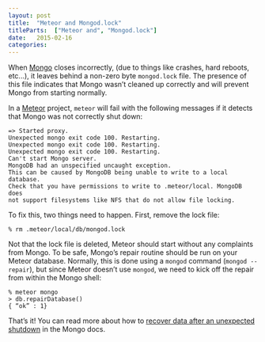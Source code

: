 ```yaml
---
layout: post
title:  "Meteor and Mongod.lock"
titleParts:  ["Meteor and", "Mongod.lock"]
date:   2015-02-16
categories:
---
```


When [Mongo](http://www.mongodb.com/) closes incorrectly, (due to things like crashes, hard reboots, etc...), it leaves behind a non-zero byte <code class="language-bash">mongod.lock</code> file. The presence of this file indicates that Mongo wasn’t cleaned up correctly and will prevent Mongo from starting normally.

In a [Meteor](https://www.meteor.com/) project, <code class="language-bash">meteor</code> will fail with the following messages if it detects that Mongo was not correctly shut down:

<pre class="language-*"><code class="language-*">=> Started proxy.
Unexpected mongo exit code 100. Restarting.
Unexpected mongo exit code 100. Restarting.
Unexpected mongo exit code 100. Restarting.
Can't start Mongo server.
MongoDB had an unspecified uncaught exception.
This can be caused by MongoDB being unable to write to a local database.
Check that you have permissions to write to .meteor/local. MongoDB does
not support filesystems like NFS that do not allow file locking.
</code></pre>

To fix this, two things need to happen. First, remove the lock file:

<pre class="language-bash"><code class="language-bash">% rm .meteor/local/db/mongod.lock
</code></pre>

Not that the lock file is deleted, Meteor should start without any complaints from Mongo. To be safe, Mongo’s repair routine should be run on your Meteor database. Normally, this is done using a <code class="language-bash">mongod</code> command (<code class="language-bash">mongod --repair</code>), but since Meteor doesn’t use <code class="language-bash">mongod</code>, we need to kick off the repair from within the Mongo shell:

<pre class="language-bash"><code class="language-bash">% meteor mongo
> db.repairDatabase()
{ “ok” : 1}
</code></pre>

That’s it! You can read more about how to [recover data after an unexpected shutdown](http://docs.mongodb.org/manual/tutorial/recover-data-following-unexpected-shutdown/) in the Mongo docs.
